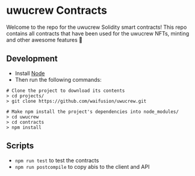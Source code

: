 # uwucrew Contracts

Welcome to the repo for the uwucrew Solidity smart contracts! 
This repo contains all contracts that have been used for the uwucrew NFTs, minting and other awesome features :rocket:

## Development

-   Install [Node](https://nodejs.org/)
-   Then run the following commands:

```
# Clone the project to download its contents
> cd projects/
> git clone https://github.com/waifusion/uwucrew.git

# Make npm install the project's dependencies into node_modules/
> cd uwucrew
> cd contracts
> npm install
```

## Scripts

- `npm run test` to test the contracts
- `npm run postcompile` to copy abis to the client and API